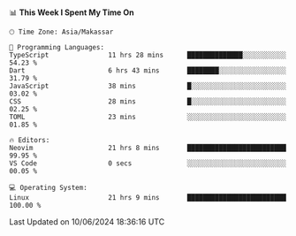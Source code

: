 <!--START_SECTION:waka-->
📊 **This Week I Spent My Time On** 

```text
🕑︎ Time Zone: Asia/Makassar

💬 Programming Languages: 
TypeScript               11 hrs 28 mins      ██████████████░░░░░░░░░░░   54.23 % 
Dart                     6 hrs 43 mins       ████████░░░░░░░░░░░░░░░░░   31.79 % 
JavaScript               38 mins             █░░░░░░░░░░░░░░░░░░░░░░░░   03.02 % 
CSS                      28 mins             █░░░░░░░░░░░░░░░░░░░░░░░░   02.25 % 
TOML                     23 mins             ░░░░░░░░░░░░░░░░░░░░░░░░░   01.85 % 

🔥 Editors: 
Neovim                   21 hrs 8 mins       █████████████████████████   99.95 % 
VS Code                  0 secs              ░░░░░░░░░░░░░░░░░░░░░░░░░   00.05 % 

💻 Operating System: 
Linux                    21 hrs 9 mins       █████████████████████████   100.00 % 
```


 Last Updated on 10/06/2024 18:36:16 UTC
<!--END_SECTION:waka-->
